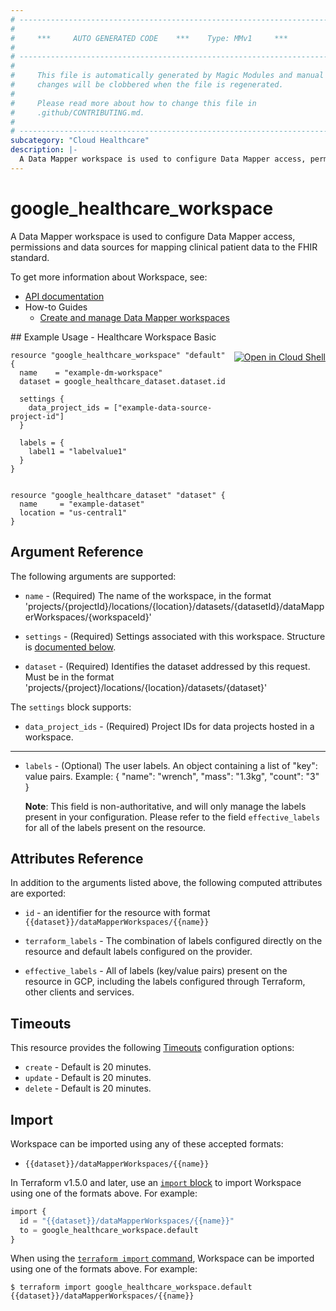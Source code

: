 ```yaml
---
# ----------------------------------------------------------------------------
#
#     ***     AUTO GENERATED CODE    ***    Type: MMv1     ***
#
# ----------------------------------------------------------------------------
#
#     This file is automatically generated by Magic Modules and manual
#     changes will be clobbered when the file is regenerated.
#
#     Please read more about how to change this file in
#     .github/CONTRIBUTING.md.
#
# ----------------------------------------------------------------------------
subcategory: "Cloud Healthcare"
description: |-
  A Data Mapper workspace is used to configure Data Mapper access, permissions and data sources for mapping clinical patient data to the FHIR standard.
---
```


# google_healthcare_workspace

A Data Mapper workspace is used to configure Data Mapper access, permissions and data sources for mapping clinical patient data to the FHIR standard.


To get more information about Workspace, see:

* [API documentation](https://cloud.google.com/healthcare-api/healthcare-data-engine/docs/reference/rest/v1/projects.locations.datasets.dataMapperWorkspaces)
* How-to Guides
    * [Create and manage Data Mapper workspaces ](https://cloud.google.com/healthcare-api/healthcare-data-engine/docs/manage-workspaces)

<div class = "oics-button" style="float: right; margin: 0 0 -15px">
  <a href="https://console.cloud.google.com/cloudshell/open?cloudshell_git_repo=https%3A%2F%2Fgithub.com%2Fterraform-google-modules%2Fdocs-examples.git&cloudshell_image=gcr.io%2Fcloudshell-images%2Fcloudshell%3Alatest&cloudshell_print=.%2Fmotd&cloudshell_tutorial=.%2Ftutorial.md&cloudshell_working_dir=healthcare_workspace_basic&open_in_editor=main.tf" target="_blank">
    <img alt="Open in Cloud Shell" src="//gstatic.com/cloudssh/images/open-btn.svg" style="max-height: 44px; margin: 32px auto; max-width: 100%;">
  </a>
</div>
## Example Usage - Healthcare Workspace Basic


```hcl
resource "google_healthcare_workspace" "default" {
  name    = "example-dm-workspace"
  dataset = google_healthcare_dataset.dataset.id

  settings {
    data_project_ids = ["example-data-source-project-id"]
  }
  
  labels = {
    label1 = "labelvalue1"
  }
}


resource "google_healthcare_dataset" "dataset" {
  name     = "example-dataset"
  location = "us-central1"
}
```

## Argument Reference

The following arguments are supported:


* `name` -
  (Required)
  The name of the workspace, in the format 'projects/{projectId}/locations/{location}/datasets/{datasetId}/dataMapperWorkspaces/{workspaceId}'

* `settings` -
  (Required)
  Settings associated with this workspace.
  Structure is [documented below](#nested_settings).

* `dataset` -
  (Required)
  Identifies the dataset addressed by this request. Must be in the format
  'projects/{project}/locations/{location}/datasets/{dataset}'


<a name="nested_settings"></a>The `settings` block supports:

* `data_project_ids` -
  (Required)
  Project IDs for data projects hosted in a workspace.

- - -


* `labels` -
  (Optional)
  The user labels. An object containing a list of "key": value pairs. Example: { "name": "wrench", "mass": "1.3kg", "count": "3" }

  **Note**: This field is non-authoritative, and will only manage the labels present in your configuration.
  Please refer to the field `effective_labels` for all of the labels present on the resource.



## Attributes Reference

In addition to the arguments listed above, the following computed attributes are exported:

* `id` - an identifier for the resource with format `{{dataset}}/dataMapperWorkspaces/{{name}}`

* `terraform_labels` -
  The combination of labels configured directly on the resource
   and default labels configured on the provider.

* `effective_labels` -
  All of labels (key/value pairs) present on the resource in GCP, including the labels configured through Terraform, other clients and services.


## Timeouts

This resource provides the following
[Timeouts](https://developer.hashicorp.com/terraform/plugin/sdkv2/resources/retries-and-customizable-timeouts) configuration options:

- `create` - Default is 20 minutes.
- `update` - Default is 20 minutes.
- `delete` - Default is 20 minutes.

## Import


Workspace can be imported using any of these accepted formats:

* `{{dataset}}/dataMapperWorkspaces/{{name}}`


In Terraform v1.5.0 and later, use an [`import` block](https://developer.hashicorp.com/terraform/language/import) to import Workspace using one of the formats above. For example:

```tf
import {
  id = "{{dataset}}/dataMapperWorkspaces/{{name}}"
  to = google_healthcare_workspace.default
}
```

When using the [`terraform import` command](https://developer.hashicorp.com/terraform/cli/commands/import), Workspace can be imported using one of the formats above. For example:

```
$ terraform import google_healthcare_workspace.default {{dataset}}/dataMapperWorkspaces/{{name}}
```
